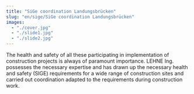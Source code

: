 ```yaml
---
title: "SiGe coordination Landungsbrücken"
slug: "en/sige/SiGe coordination Landungsbrücken"
images:
  - "./cover.jpg"
  - "./slide1.jpg"
  - "./slide2.jpg"
---
```


The health and safety of all these participating in implementation
of construction projects is always of paramount importance. LEHNE Ing.
possesses the necessary expertise and has drawn up the necessary health
and safety (SIGE) requirements for a wide range of construction sites
and carried out coordination adapted to the requirements during
construction work.
